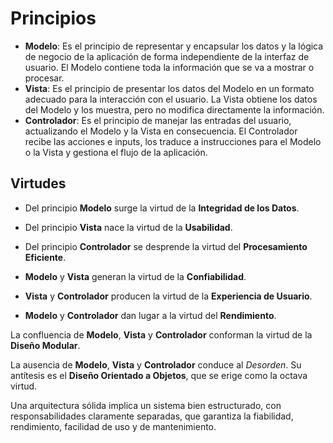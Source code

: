 # Principios

- **Modelo**: Es el principio de representar y encapsular los datos y la lógica de negocio de la aplicación de forma independiente de la interfaz de usuario. El Modelo contiene toda la información que se va a mostrar o procesar.
- **Vista**: Es el principio de presentar los datos del Modelo en un formato adecuado para la interacción con el usuario. La Vista obtiene los datos del Modelo y los muestra, pero no modifica directamente la información.
- **Controlador**: Es el principio de manejar las entradas del usuario, actualizando el Modelo y la Vista en consecuencia. El Controlador recibe las acciones e inputs, los traduce a instrucciones para el Modelo o la Vista y gestiona el flujo de la aplicación.

## Virtudes

- Del principio **Modelo** surge la virtud de la **Integridad de los Datos**.
- Del principio **Vista** nace la virtud de la **Usabilidad**.
- Del principio **Controlador** se desprende la virtud del **Procesamiento Eficiente**.

- **Modelo** y **Vista** generan la virtud de la **Confiabilidad**.
- **Vista** y **Controlador** producen la virtud de la **Experiencia de Usuario**.
- **Modelo** y **Controlador** dan lugar a la virtud del **Rendimiento**.

La confluencia de **Modelo**, **Vista** y **Controlador** conforman la virtud de la **Diseño Modular**.

La ausencia de **Modelo**, **Vista** y **Controlador** conduce al *Desorden*. Su antítesis es el **Diseño Orientado a Objetos**, que se erige como la octava virtud.

Una arquitectura sólida implica un sistema bien estructurado, con responsabilidades claramente separadas, que garantiza la fiabilidad, rendimiento, facilidad de uso y de mantenimiento.
